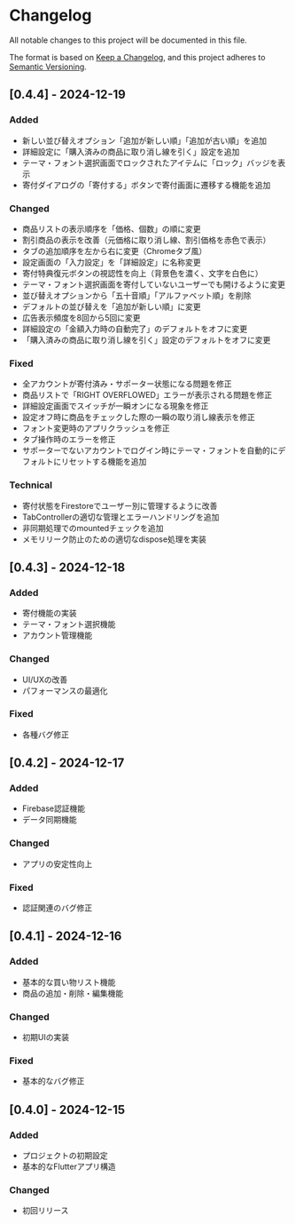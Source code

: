 # Changelog

All notable changes to this project will be documented in this file.

The format is based on [Keep a Changelog](https://keepachangelog.com/en/1.0.0/),
and this project adheres to [Semantic Versioning](https://semver.org/spec/v2.0.0.html).

## [0.4.4] - 2024-12-19

### Added
- 新しい並び替えオプション「追加が新しい順」「追加が古い順」を追加
- 詳細設定に「購入済みの商品に取り消し線を引く」設定を追加
- テーマ・フォント選択画面でロックされたアイテムに「ロック」バッジを表示
- 寄付ダイアログの「寄付する」ボタンで寄付画面に遷移する機能を追加

### Changed
- 商品リストの表示順序を「価格、個数」の順に変更
- 割引商品の表示を改善（元価格に取り消し線、割引価格を赤色で表示）
- タブの追加順序を左から右に変更（Chromeタブ風）
- 設定画面の「入力設定」を「詳細設定」に名称変更
- 寄付特典復元ボタンの視認性を向上（背景色を濃く、文字を白色に）
- テーマ・フォント選択画面を寄付していないユーザーでも開けるように変更
- 並び替えオプションから「五十音順」「アルファベット順」を削除
- デフォルトの並び替えを「追加が新しい順」に変更
- 広告表示頻度を8回から5回に変更
- 詳細設定の「金額入力時の自動完了」のデフォルトをオフに変更
- 「購入済みの商品に取り消し線を引く」設定のデフォルトをオフに変更

### Fixed
- 全アカウントが寄付済み・サポーター状態になる問題を修正
- 商品リストで「RIGHT OVERFLOWED」エラーが表示される問題を修正
- 詳細設定画面でスイッチが一瞬オンになる現象を修正
- 設定オフ時に商品をチェックした際の一瞬の取り消し線表示を修正
- フォント変更時のアプリクラッシュを修正
- タブ操作時のエラーを修正
- サポーターでないアカウントでログイン時にテーマ・フォントを自動的にデフォルトにリセットする機能を追加

### Technical
- 寄付状態をFirestoreでユーザー別に管理するように改善
- TabControllerの適切な管理とエラーハンドリングを追加
- 非同期処理でのmountedチェックを追加
- メモリリーク防止のための適切なdispose処理を実装

## [0.4.3] - 2024-12-18

### Added
- 寄付機能の実装
- テーマ・フォント選択機能
- アカウント管理機能

### Changed
- UI/UXの改善
- パフォーマンスの最適化

### Fixed
- 各種バグ修正

## [0.4.2] - 2024-12-17

### Added
- Firebase認証機能
- データ同期機能

### Changed
- アプリの安定性向上

### Fixed
- 認証関連のバグ修正

## [0.4.1] - 2024-12-16

### Added
- 基本的な買い物リスト機能
- 商品の追加・削除・編集機能

### Changed
- 初期UIの実装

### Fixed
- 基本的なバグ修正

## [0.4.0] - 2024-12-15

### Added
- プロジェクトの初期設定
- 基本的なFlutterアプリ構造

### Changed
- 初回リリース 